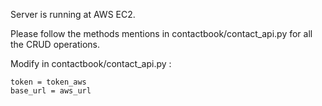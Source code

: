 Server is running at AWS EC2.


Please follow the methods mentions in contactbook/contact_api.py for all the CRUD operations.


Modify in contactbook/contact_api.py :


    token = token_aws
    base_url = aws_url
